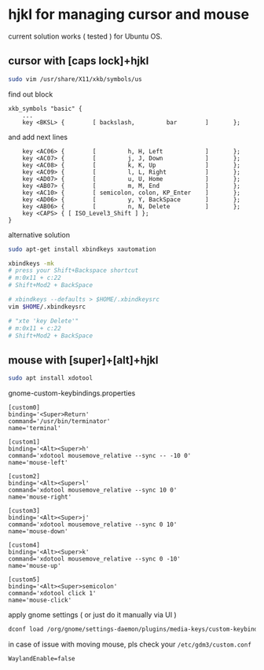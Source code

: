 # hjkl for managing cursor and mouse
current solution works ( tested ) for Ubuntu OS.

## cursor with [caps lock]+hjkl
```sh
sudo vim /usr/share/X11/xkb/symbols/us
```
find out block 
```properties
xkb_symbols "basic" {
    ...
    key <BKSL> {        [ backslash,         bar        ]       };
```
and add next lines
```properties
    key <AC06> {        [         h, H, Left            ]       };
    key <AC07> {        [         j, J, Down            ]       };
    key <AC08> {        [         k, K, Up              ]       };
    key <AC09> {        [         l, L, Right           ]       };
    key <AD07> {        [         u, U, Home            ]       };
    key <AB07> {        [         m, M, End             ]       };
    key <AC10> {        [ semicolon, colon, KP_Enter    ]       };
    key <AD06> {        [         y, Y, BackSpace       ]       };
    key <AB06> {        [         n, N, Delete          ]       };
    key <CAPS> { [ ISO_Level3_Shift ] };
}
```
alternative solution
```sh
sudo apt-get install xbindkeys xautomation 

xbindkeys -mk
# press your Shift+Backspace shortcut
# m:0x11 + c:22        
# Shift+Mod2 + BackSpace 

# xbindkeys --defaults > $HOME/.xbindkeysrc  
vim $HOME/.xbindkeysrc  

# "xte 'key Delete'"
# m:0x11 + c:22        
# Shift+Mod2 + BackSpace  

```



## mouse with [super]+[alt]+hjkl
```sh
sudo apt install xdotool
```
gnome-custom-keybindings.properties
```properties
[custom0]
binding='<Super>Return'
command='/usr/bin/terminator'
name='terminal'

[custom1]
binding='<Alt><Super>h'
command='xdotool mousemove_relative --sync -- -10 0'
name='mouse-left'

[custom2]
binding='<Alt><Super>l'
command='xdotool mousemove_relative --sync 10 0'
name='mouse-right'

[custom3]
binding='<Alt><Super>j'
command='xdotool mousemove_relative --sync 0 10'
name='mouse-down'

[custom4]
binding='<Alt><Super>k'
command='xdotool mousemove_relative --sync 0 -10'
name='mouse-up'

[custom5]
binding='<Alt><Super>semicolon'
command='xdotool click 1'
name='mouse-click'
```
apply gnome settings ( or just do it manually via UI )
```sh
dconf load /org/gnome/settings-daemon/plugins/media-keys/custom-keybindings/ < gnome-custom-keybindings.properties
```
in case of issue with moving mouse, pls check your `/etc/gdm3/custom.conf`
```
WaylandEnable=false
```
